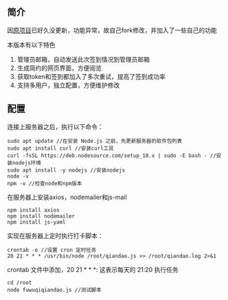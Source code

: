 ## 简介

因[原项目](https://github.com/maybefw/AHUT- )已好久没更新，功能异常，故自己fork修改，并加入了一些自己的功能

本版本有以下特色

1. 管理员邮箱，自动发送此次签到情况到管理员邮箱
2. 生成简约的网页界面，方便阅览
3. 获取token和签到都加入了多次重试，提高了签到成功率
4. 支持多用户，独立配置，方便维护修改



## 配置

连接上服务器之后，执行以下命令：

```
sudo apt update //在安装 Node.js 之前，先更新服务器的软件包列表
sudo apt install curl //安装curl工具
curl -fsSL https://deb.nodesource.com/setup_18.x | sudo -E bash - //安装nodejs环境
sudo apt install -y nodejs //安装nodejs
node -v
npm -v //检查node和npm版本
```

在服务器上安装axios，nodemailer和js-mail

```
npm install axios
npm install nodemailer
npm install js-yaml
```

实现在服务器上定时执行打卡脚本：

```
crontab -e //设置 cron 定时任务
20 21 * * * /usr/bin/node /root/qiandao.js >> /root/qiandao.log 2>&1
```

crontab 文件中添加，20 21 * * *: 这表示每天的 21:20 执行任务

```
cd /root
node fuwuqiqiandao.js //测试脚本
```
